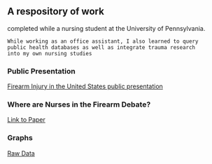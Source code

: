 ## A respository of work  
completed while a nursing student at the University of Pennsylvania.

```
While working as an office assistant, I also learned to query
public health databases as well as integrate trauma research 
into my own nursing studies
```

### Public Presentation

[Firearm Injury in the United States public presentation](http://coastalwatters.net/FICAP/March21.pptx)

### Where are Nurses in the Firearm Debate?

[Link to Paper](http://coastalwatters.net/FICAP/WHERE_R_NURSESrevised.doc)

### Graphs 

[Raw Data](https://github.com/nursethestrings/FICAP/tree/master/Graphs)
